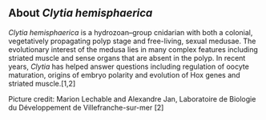 About *Clytia hemisphaerica*
------------------------

_Clytia hemisphaerica_ is a hydrozoan–group cnidarian with both a colonial, vegetatively propagating polyp stage and free-living, sexual medusae. The evolutionary interest of the medusa lies in many complex features including striated muscle and sense organs that are absent in the polyp. In recent years, _Clytia_ has helped answer questions including regulation of oocyte maturation, origins of embryo polarity and evolution of Hox genes and striated muscle.[1,2]

Picture credit: Marion Lechable and Alexandre Jan, Laboratoire de Biologie du Développement de Villefranche-sur-mer [2]
